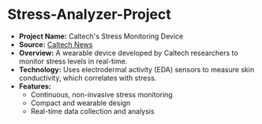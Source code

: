 # Stress-Analyzer-Project

- **Project Name:** Caltech's Stress Monitoring Device  
- **Source:** [Caltech News](https://www.caltech.edu/about/news/measuring-stress)  
- **Overview:** A wearable device developed by Caltech researchers to monitor stress levels in real-time.  
- **Technology:** Uses electrodermal activity (EDA) sensors to measure skin conductivity, which correlates with stress.  
- **Features:**  
  - Continuous, non-invasive stress monitoring  
  - Compact and wearable design  
  - Real-time data collection and analysis  


